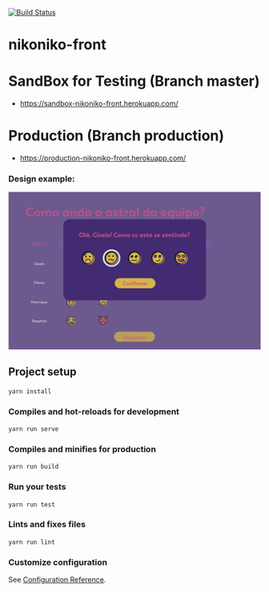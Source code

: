 [![Build Status](https://travis-ci.org/nikoniko-team/nikoniko-front.svg?branch=master)](https://travis-ci.org/nikoniko-team/nikoniko-front)


# nikoniko-front

# SandBox for Testing (Branch master)
- https://sandbox-nikoniko-front.herokuapp.com/

# Production (Branch production)
- https://production-nikoniko-front.herokuapp.com/


### Design example:
![Drag Racing](docs/demo-calendar.jpg)

## Project setup
```
yarn install
```

### Compiles and hot-reloads for development
```
yarn run serve
```

### Compiles and minifies for production
```
yarn run build
```

### Run your tests
```
yarn run test
```

### Lints and fixes files
```
yarn run lint
```

### Customize configuration
See [Configuration Reference](https://cli.vuejs.org/config/).


